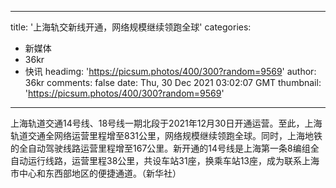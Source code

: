 
---
title: '上海轨交新线开通，网络规模继续领跑全球'
categories: 
 - 新媒体
 - 36kr
 - 快讯
headimg: 'https://picsum.photos/400/300?random=9569'
author: 36kr
comments: false
date: Thu, 30 Dec 2021 03:02:07 GMT
thumbnail: 'https://picsum.photos/400/300?random=9569'
---

<div>   
上海轨道交通14号线、18号线一期北段于2021年12月30日开通运营。至此，上海轨道交通全网络运营里程增至831公里，网络规模继续领跑全球。同时，上海地铁的全自动驾驶线路运营里程增至167公里。新开通的14号线是上海第一条8编组全自动运行线路，运营里程38公里，共设车站31座，换乘车站13座，成为联系上海市中心和东西部地区的便捷通道。（新华社）  
</div>
            